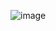 ![image](https://github.com/AndreScaffini/Trivago/assets/65507744/070a64b7-1b8f-4310-8d57-deed0548e631)
